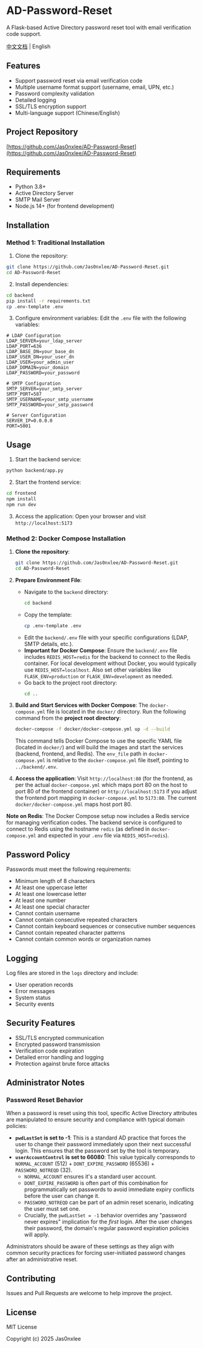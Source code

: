 # AD-Password-Reset

A Flask-based Active Directory password reset tool with email verification code support.

[中文文档](README_CN.md) | English

## Features

- Support password reset via email verification code
- Multiple username format support (username, email, UPN, etc.)
- Password complexity validation
- Detailed logging
- SSL/TLS encryption support
- Multi-language support (Chinese/English)

## Project Repository

[https://github.com/Jas0nxlee/AD-Password-Reset](https://github.com/Jas0nxlee/AD-Password-Reset)

## Requirements

- Python 3.8+
- Active Directory Server
- SMTP Mail Server
- Node.js 14+ (for frontend development)

## Installation

### Method 1: Traditional Installation

1. Clone the repository:
```bash
git clone https://github.com/Jas0nxlee/AD-Password-Reset.git
cd AD-Password-Reset
```

2. Install dependencies:
```bash
cd backend
pip install -r requirements.txt
cp .env-template .env
```

3. Configure environment variables:
Edit the `.env` file with the following variables:
```env
# LDAP Configuration
LDAP_SERVER=your_ldap_server
LDAP_PORT=636
LDAP_BASE_DN=your_base_dn
LDAP_USER_DN=your_user_dn
LDAP_USER=your_admin_user
LDAP_DOMAIN=your_domain
LDAP_PASSWORD=your_password

# SMTP Configuration
SMTP_SERVER=your_smtp_server
SMTP_PORT=587
SMTP_USERNAME=your_smtp_username
SMTP_PASSWORD=your_smtp_password

# Server Configuration
SERVER_IP=0.0.0.0
PORT=5001
```

## Usage

1. Start the backend service:
```bash
python backend/app.py
```

2. Start the frontend service:
```bash
cd frontend
npm install
npm run dev
```

3. Access the application:
Open your browser and visit `http://localhost:5173`

### Method 2: Docker Compose Installation

1.  **Clone the repository**:
    ```bash
    git clone https://github.com/Jas0nxlee/AD-Password-Reset.git
    cd AD-Password-Reset
    ```

2.  **Prepare Environment File**:
    *   Navigate to the `backend` directory:
        ```bash
        cd backend
        ```
    *   Copy the template:
        ```bash
        cp .env-template .env
        ```
    *   Edit the `backend/.env` file with your specific configurations (LDAP, SMTP details, etc.).
    *   **Important for Docker Compose**: Ensure the `backend/.env` file includes `REDIS_HOST=redis` for the backend to connect to the Redis container. For local development without Docker, you would typically use `REDIS_HOST=localhost`. Also set other variables like `FLASK_ENV=production` or `FLASK_ENV=development` as needed.
    *   Go back to the project root directory:
        ```bash
        cd ..
        ```

3.  **Build and Start Services with Docker Compose**:
    The `docker-compose.yml` file is located in the `docker/` directory. Run the following command from the **project root directory**:
    ```bash
    docker-compose -f docker/docker-compose.yml up -d --build
    ```
    This command tells Docker Compose to use the specific YAML file (located in `docker/`) and will build the images and start the services (backend, frontend, and Redis). The `env_file` path in `docker-compose.yml` is relative to the `docker-compose.yml` file itself, pointing to `../backend/.env`.

4.  **Access the application**:
    Visit `http://localhost:80` (for the frontend, as per the actual `docker-compose.yml` which maps port 80 on the host to port 80 of the frontend container) or `http://localhost:5173` if you adjust the frontend port mapping in `docker-compose.yml` to `5173:80`. The current `docker/docker-compose.yml` maps host port 80.

**Note on Redis**: The Docker Compose setup now includes a Redis service for managing verification codes. The backend service is configured to connect to Redis using the hostname `redis` (as defined in `docker-compose.yml` and expected in your `.env` file via `REDIS_HOST=redis`).

## Password Policy

Passwords must meet the following requirements:
- Minimum length of 8 characters
- At least one uppercase letter
- At least one lowercase letter
- At least one number
- At least one special character
- Cannot contain username
- Cannot contain consecutive repeated characters
- Cannot contain keyboard sequences or consecutive number sequences
- Cannot contain repeated character patterns
- Cannot contain common words or organization names

## Logging

Log files are stored in the `logs` directory and include:
- User operation records
- Error messages
- System status
- Security events

## Security Features

- SSL/TLS encrypted communication
- Encrypted password transmission
- Verification code expiration
- Detailed error handling and logging
- Protection against brute force attacks

## Administrator Notes

### Password Reset Behavior

When a password is reset using this tool, specific Active Directory attributes are manipulated to ensure security and compliance with typical domain policies:

-   **`pwdLastSet` is set to -1**: This is a standard AD practice that forces the user to change their password immediately upon their next successful login. This ensures that the password set by the tool is temporary.
-   **`userAccountControl` is set to 66080**: This value typically corresponds to `NORMAL_ACCOUNT` (512) + `DONT_EXPIRE_PASSWORD` (65536) + `PASSWORD_NOTREQD` (32).
    -   `NORMAL_ACCOUNT` ensures it's a standard user account.
    -   `DONT_EXPIRE_PASSWORD` is often part of this combination for programmatically set passwords to avoid immediate expiry conflicts before the user can change it.
    -   `PASSWORD_NOTREQD` can be part of an admin reset scenario, indicating the user must set one.
    -   Crucially, the `pwdLastSet = -1` behavior overrides any "password never expires" implication for the *first* login. After the user changes their password, the domain's regular password expiration policies will apply.

Administrators should be aware of these settings as they align with common security practices for forcing user-initiated password changes after an administrative reset.

## Contributing

Issues and Pull Requests are welcome to help improve the project.

## License

MIT License

Copyright (c) 2025 Jas0nxlee 